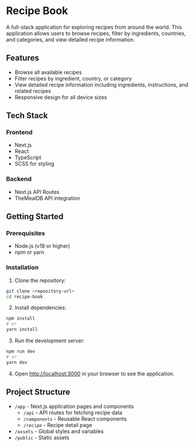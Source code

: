 # Recipe Book

A full-stack application for exploring recipes from around the world. This application allows users to browse recipes, filter by ingredients, countries, and categories, and view detailed recipe information.

## Features

- Browse all available recipes
- Filter recipes by ingredient, country, or category
- View detailed recipe information including ingredients, instructions, and related recipes
- Responsive design for all device sizes

## Tech Stack

### Frontend
- Next.js
- React
- TypeScript
- SCSS for styling

### Backend
- Next.js API Routes
- TheMealDB API integration

## Getting Started

### Prerequisites

- Node.js (v18 or higher)
- npm or yarn

### Installation

1. Clone the repository:
```bash
git clone <repository-url>
cd recipe-book
```

2. Install dependencies:
```bash
npm install
# or
yarn install
```

3. Run the development server:
```bash
npm run dev
# or
yarn dev
```

4. Open [http://localhost:3000](http://localhost:3000) in your browser to see the application.

## Project Structure

- `/app` - Next.js application pages and components
  - `/api` - API routes for fetching recipe data
  - `/components` - Reusable React components
  - `/recipe` - Recipe detail page
- `/assets` - Global styles and variables
- `/public` - Static assets
